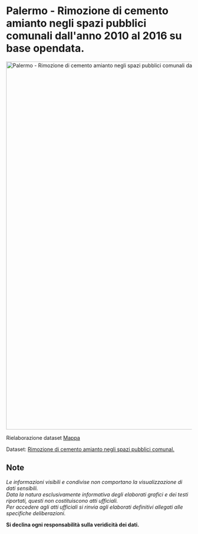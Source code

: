 # Palermo - Rimozione di cemento amianto negli spazi pubblici comunali dall'anno 2010 al 2016 su base opendata.

<a href="http://github.gbvitrano.it/rimozione_amianto/index.html"><img width="1000" src="http://github.gbvitrano.it/rimozione_amianto/legend/mappa_rim_ami.jpg" Title=" Palermo - Rimozione di cemento amianto negli spazi pubblici comunali dall'anno 2010 al 2016 su base opendata." alt="Palermo - Rimozione di cemento amianto negli spazi pubblici comunali dall'anno 2010 al 2016 su base opendata." /></a>


Rielaborazione dataset [Mappa](http://github.gbvitrano.it/rimozione_amianto/)

Dataset: [Rimozione di cemento amianto negli spazi pubblici comunal.](https://www.comune.palermo.it/opendata_menus.php?sel=1) 




## Note

*Le informazioni visibili e condivise non comportano la visualizzazione di dati sensibili.<br>Data la natura esclusivamente informativa degli elaborati grafici e dei testi riportati, questi non costituiscono atti ufficiali.<br>Per accedere agli atti ufficiali si rinvia agli elaborati definitivi allegati alle specifiche deliberazioni.* 

**Si declina ogni responsabilità sulla veridicità dei dati.**
